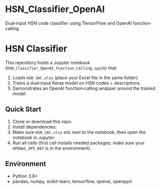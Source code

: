 # HSN_Classifier_OpenAI
Dual‐input HSN code classifier using TensorFlow and OpenAI function‐calling

# HSN Classifier

This repository holds a Jupyter notebook (`HSN_Classifier_OpenAI_Function_Calling.ipynb`) that:

1. Loads `HSN_SAC.xlsx` (place your Excel file in the same folder).
2. Trains a dual‐input Keras model on HSN codes + descriptions.
3. Demonstrates an OpenAI function‐calling wrapper around the trained model.

## Quick Start

1. Clone or download this repo.
2. Install dependencies:
3. Make sure `HSN_SAC.xlsx` sits next to the notebook, then open the notebook in Jupyter:
4. Run all cells (first cell installs needed packages; make sure your `OPENAI_API_KEY` is in the environment).

## Environment

- Python 3.8+  
- pandas, numpy, scikit-learn, tensorflow, openai, openpyxl  

